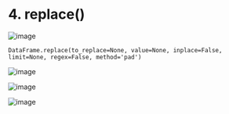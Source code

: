 



# 4. replace()

![image](https://user-images.githubusercontent.com/60442877/232180537-0be487dc-4751-4d58-b2c1-937a06cf3171.png)

    DataFrame.replace(to_replace=None, value=None, inplace=False, limit=None, regex=False, method='pad')

![image](https://user-images.githubusercontent.com/60442877/232176264-2189d503-b864-41dc-acd2-505d8a79eef5.png)

![image](https://user-images.githubusercontent.com/60442877/232176758-d646d3fc-f10e-4ae8-ae0a-2118074b5066.png)

![image](https://user-images.githubusercontent.com/60442877/232176765-bf596cf6-7d0f-4ae0-a4d0-c9048e2f1866.png)











